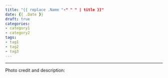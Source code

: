 ```yaml
---
title: "{{ replace .Name "-" " " | title }}"
date: {{ .Date }}
draft: true
categories:
- category1
- category2
tags:
- tag1
- tag2
- tag3
---
```




---

Photo credit and description: